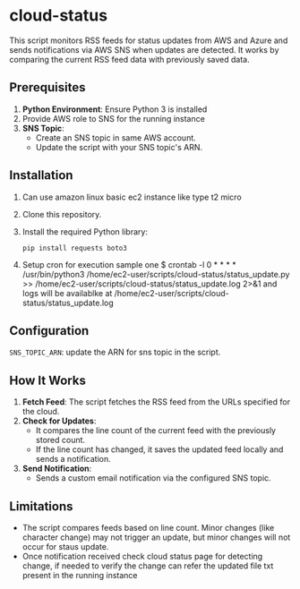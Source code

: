 # cloud-status

This script monitors RSS feeds for status updates from AWS and Azure and sends notifications via AWS SNS when updates are detected. It works by comparing the current RSS feed data with previously saved data.


## Prerequisites

1. **Python Environment**: Ensure Python 3 is installed
2. Provide AWS role to SNS for the running instance
3. **SNS Topic**:
   - Create an SNS topic in same AWS account.
   - Update the script with your SNS topic's ARN.
  

## Installation
1. Can use amazon linux basic ec2 instance like type t2 micro 

2. Clone this repository.
3. Install the required Python library:
   ```
   pip install requests boto3
   ```
4. Setup cron for execution
   sample one $ crontab -l
               0 * * * * /usr/bin/python3 /home/ec2-user/scripts/cloud-status/status_update.py >> /home/ec2-user/scripts/cloud-status/status_update.log 2>&1
   and logs will be availablke at  /home/ec2-user/scripts/cloud-status/status_update.log
    
## Configuration

`SNS_TOPIC_ARN`: update the ARN for sns topic in the script.

## How It Works

1. **Fetch Feed**: The script fetches the RSS feed from the URLs specified for the cloud.
2. **Check for Updates**:
   - It compares the line count of the current feed with the previously stored count.
   - If the line count has changed, it saves the updated feed locally and sends a notification.
3. **Send Notification**:
   - Sends a custom email notification via the configured SNS topic.

## Limitations

- The script compares feeds based on line count. Minor changes (like character change) may not trigger an update, but minor changes will not occur for staus update.
- Once notification received check cloud status page for detecting change, if needed to verify the change can refer the updated file txt present in the running instance
